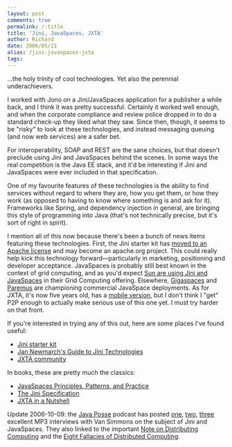```yaml
---
layout: post
comments: true
permalink: /:title
title: 'Jini, JavaSpaces, JXTA'
author: Richard
date: 2006/05/11
alias: /jini-javaspaces-jxta
tags:
---
```


...the holy trinity of cool technologies. Yet also the perennial
underachievers.

I worked with Jono on a Jini/JavaSpaces application for a publisher a
while back, and I think it was pretty successful. Certainly it worked
well enough, and when the corporate compliance and review police dropped
in to do a standard check-up they liked what they saw. Since then,
though, it seems to be "risky" to look at these technologies, and
instead messaging queuing (and now web services) are a safer bet.

For interoperability, SOAP and REST are the sane choices, but that
doesn't preclude using Jini and JavaSpaces behind the scenes. In some
ways the real competition is the Java EE stack, and it'd be interesting
if Jini and JavaSpaces were ever included in that specification.

One of my favourite features of these technologies is the ability to
find services without regard to where they are, how you get them, or how
they work (as opposed to having to know where something is and ask for
it). Frameworks like Spring, and dependency injection in general, are
bringing this style of programming into Java (that's not technically
precise, but it's sort of right in spirit).

I mention all of this now because there's been a bunch of news items
featuring these technologies. First, the Jini starter kit has [moved to an Apache license][] and may become an apache.org project. This could
really help kick this technology forward—particularly in marketing,
positioning and developer acceptance. JavaSpaces is probably still best
known in the context of grid computing, and as you'd expect [Sun are using Jini and JavaSpaces][] in their Grid Computing offering.
Elsewhere, [Gigaspaces][] and [Paremus][] are championing commercial
JavaSpace deployments. As for JXTA, it's now five years old, has a
[mobile version][], but I don't think I "get" P2P enough to actually
make serious use of this one yet. I must try harder on that front.

If you're interested in trying any of this out, here are some places
I've found useful:

-   [Jini starter kit][]
-   [Jan Newmarch's Guide to Jini Technologies][]
-   [JXTA community][]


In books, these are pretty much the classics:

-   [JavaSpaces Principles, Patterns, and Practice][]
-   [The Jini Specification][]
-   [JXTA in a Nutshell][]

Update 2006-10-09: the [Java Posse][] podcast has posted [one][],
[two][], [three][] excellent MP3 interviews with Van Simmons on the
subject of Jini and JavaSpaces. They also linked to the important [Note on Distributing Computing][] and the [Eight Fallacies of Distributed Computing][].

  [moved to an Apache license]: http://www.sun.com/software/jini/licensing/
  [Sun are using Jini and JavaSpaces]: https://computeserver.developer.network.com/
  [Gigaspaces]: http://www.gigaspaces.com/
  [Paremus]: http://www.paremus.com/
  [mobile version]: http://jxme.jxta.org/
  [Jini starter kit]: http://starterkit.jini.org/
  [Jan Newmarch's Guide to Jini Technologies]: http://jan.netcomp.monash.edu.au/java/jini/tutorial/Jini.xml
  [JXTA community]: http://www.jxta.org/
  [JavaSpaces Principles, Patterns, and Practice]: http://www.amazon.co.uk/exec/obidos/ASIN/0201309556/richarddallaway
  [The Jini Specification]: http://www.amazon.co.uk/exec/obidos/ASIN/0201726173/richarddallaway
  [JXTA in a Nutshell]: http://www.amazon.co.uk/exec/obidos/ASIN/059600236X/richarddallaway
  [Java Posse]: http://javaposse.com/
  [one]: http://media.libsyn.com/media/dickwall/JavaPosse082.mp3
  [two]: http://media.libsyn.com/media/dickwall/JavaPosse084.mp3
  [three]: http://media.libsyn.com/media/dickwall/JavaPosse086.mp3
  [Note on Distributing Computing]: http://research.sun.com/techrep/1994/abstract-29.html
  [Eight Fallacies of Distributed Computing]: http://weblogs.java.net/jag/Fallacies.html


